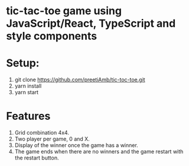 # tic-tac-toe game using JavaScript/React, TypeScript and style components

# Setup:
1. git clone https://github.com/preetiAmb/tic-toc-toe.git
2. yarn install
3. yarn start

# Features
1. Grid combination 4x4.
2. Two player per game, 0 and X.
3. Display of the winner once the game has a winner.
4. The game ends when there are no winners and the game restart with the restart button.  










